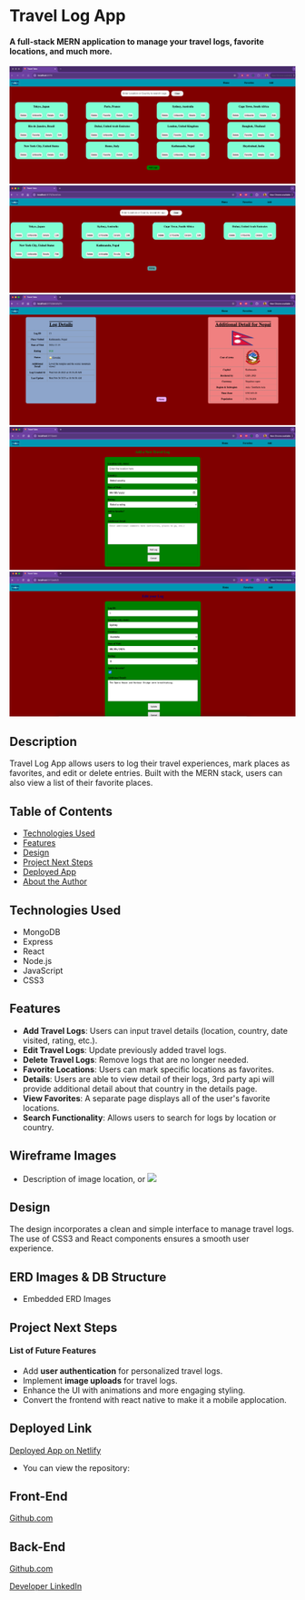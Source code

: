 # Travel Log App

#### A full-stack MERN application to manage your travel logs, favorite locations, and much more.

<img src="./src/assets/Homepage.png" alt="Homepage"/>
<img src="./src/assets/Favorites.png" alt="Favorites"/>
<img src="./src/assets/Details.png" alt="Details"/>
<img src="./src/assets/Add.png" alt="Add Page"/>
<img src="./src/assets/Edit.png" alt="Edit Page"/>

## Description

Travel Log App allows users to log their travel experiences, mark places as favorites, and edit or delete entries. Built with the MERN stack, users can also view a list of their favorite places.

## Table of Contents

- [Technologies Used](#technologiesused)
- [Features](#features)
- [Design](#design)
- [Project Next Steps](#nextsteps)
- [Deployed App](#deployment)
- [About the Author](#author)

## <a name="technologiesused"></a>Technologies Used

- MongoDB
- Express
- React
- Node.js
- JavaScript
- CSS3

## Features

- **Add Travel Logs**: Users can input travel details (location, country, date visited, rating, etc.).
- **Edit Travel Logs**: Update previously added travel logs.
- **Delete Travel Logs**: Remove logs that are no longer needed.
- **Favorite Locations**: Users can mark specific locations as favorites.
- **Details**: Users are able to view detail of their logs, 3rd party api will provide additional detail about that country in the details page.
- **View Favorites**: A separate page displays all of the user's favorite locations.
- **Search Functionality**: Allows users to search for logs by location or country.

## Wireframe Images

- Description of image location, or <img src="path to wireframe images">

## <a name="design"></a>Design

The design incorporates a clean and simple interface to manage travel logs. The use of CSS3 and React components ensures a smooth user experience.

## ERD Images & DB Structure

- Embedded ERD Images

## <a name="nextsteps"></a>Project Next Steps

#### List of Future Features

- Add **user authentication** for personalized travel logs.
- Implement **image uploads** for travel logs.
- Enhance the UI with animations and more engaging styling.
- Convert the frontend with react native to make it a mobile applocation.

## <a name="deployment"></a>Deployed Link

[Deployed App on Netlify](https://yourapp.netlify.app)

- You can view the repository:

## Front-End

[Github.com](https://github.com/Sumanlamitare/travelTalesFE/)

## Back-End

[Github.com](https://github.com/Sumanlamitare/travelTalesBE)

[Developer LinkedIn](https://www.linkedin.com/in/sumanlamitare/)
